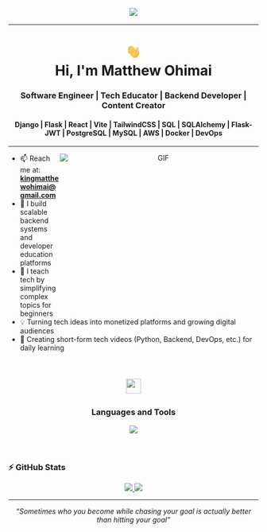 <p align="center">
  <img src="https://github.com/thompsonemerson/thompsonemerson/raw/master/cover-thompson.png" height="200"/>
</p>
<hr>
<h1 align="center">
    <img src="https://raw.githubusercontent.com/ABSphreak/ABSphreak/master/gifs/Hi.gif" width="30px"> 
    <br> 
    Hi, I'm Matthew Ohimai
</h1>
<h3 align="center">
  Software Engineer | Tech Educator | Backend Developer | Content Creator
</h3>
<h4 align="center">
  Django | Flask | React | Vite | TailwindCSS | SQL | SQLAlchemy | Flask-JWT | PostgreSQL | MySQL | AWS | Docker | DevOps
</h4>
<hr>
<a target="_blank" align="center">
  <img align="right" top="500" height="300" width="400" alt="GIF" src="https://media.giphy.com/media/SWoSkN6DxTszqIKEqv/giphy.gif">
</a>

- 📫 Reach me at: **kingmatthewohimai@gmail.com**  
- 🎯 I build scalable backend systems and developer education platforms  
- 🧠 I teach tech by simplifying complex topics for beginners  
- 💡 Turning tech ideas into monetized platforms and growing digital audiences  
- 🎥 Creating short-form tech videos (Python, Backend, DevOps, etc.) for daily learning  

<br/>

<h3 align="center">
  <img src="https://media.giphy.com/media/iY8CRBdQXODJSCERIr/giphy.gif" width="30" height="30">
</h3>

<h3 align="center">Languages and Tools</h3>
<p align="center">
  <a href="https://skillicons.dev">
    <img src="https://skillicons.dev/icons?i=py,django,flask,react,vite,tailwind,postgres,mysql,docker,aws,git,github,linux,js,vscode" />
  </a>
</p>

<br/>

### ⚡ GitHub Stats

<p align="center">
<a href="https://github.com/MatthewOhimai">
  <img height="180em" src="https://github-readme-stats-eight-theta.vercel.app/api?username=MatthewOhimai&show_icons=true&theme=algolia&include_all_commits=true&count_private=true"/>
  <img height="180em" src="https://github-readme-stats-eight-theta.vercel.app/api/top-langs/?username=MatthewOhimai&layout=compact&langs_count=8&theme=algolia"/>
</a>
</p>

---

<p align="center">
  <em>“Sometimes who you become while chasing your goal is actually better than hitting your goal”</em>
</p>
